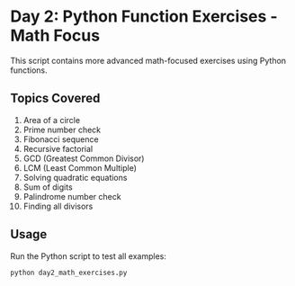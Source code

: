 # Day 2: Python Function Exercises - Math Focus

This script contains more advanced math-focused exercises using Python functions.

## Topics Covered

1. Area of a circle
2. Prime number check
3. Fibonacci sequence
4. Recursive factorial
5. GCD (Greatest Common Divisor)
6. LCM (Least Common Multiple)
7. Solving quadratic equations
8. Sum of digits
9. Palindrome number check
10. Finding all divisors

## Usage

Run the Python script to test all examples:

```bash
python day2_math_exercises.py
```



